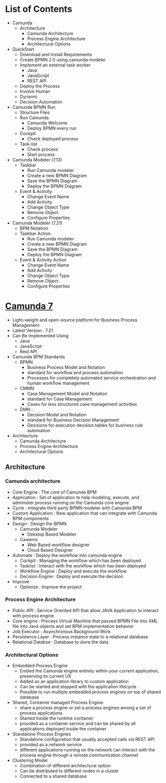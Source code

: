 # List of Contents
- Camunda
    - Architecture
        - Camunda Architecture
        - Process Engine Architecture
        - Architectural Options
- QuickStart
    - Download and Install Requirements
    - Create BPMN 2.0 using camunda modeler
    - Implement an external task worker
        - Java
        - JavaScript
        - REST API
    - Deploy the Process
    - Involve Human
    - Dynamic
    - Decision Automation
- Camunda BPMN Run
  - Structure Files
  - Run Camunda
    - Camunda Welcome
    - Deploy BPMN every run
  - Cockpit
    - Check deployed process
  - Task-list
    - Check process
    - Start process
- Camunda Modeler (7.13)
  - Taskbar
    - Run Camunda modeler
    - Create a new BPMN Diagram
    - Save the BPMN Diagram
    - Deploy the BPMN Diagram
  - Event & Activity
    - Change Event Name
    - Add Activity
    - Change Object Type
    - Remove Object
    - Configure Properties
- Camunda Modeler (7.21)
  - BPM Notation
  - Taskbar Action
    - Run Camunda modeler
    - Create a new BPMN Diagram
    - Save the BPMN Diagram
    - Deploy the BPMN Diagram
  - Event & Activity Action
    - Change Event Name
    - Add Activity
    - Change Object Type
    - Remove Object
    - Configure Properties

# [Camunda 7](https://docs.camunda.org/manual/7.21/)
- Light-weight and open-source platform for Business Process Management
- Latest Version : 7.21
- Can Be Implemented Using:
  - Java
  - JavaScript
  - Rest API
- Camunda BPM Standards 
  - BPMN
    - Business Process Model and Notation
    - standard for workflow and process automation
    - Processes for completely automated service orchestration and human workflow management
  - CMMN
    - Case Management Model and Notation
    - standard for Case Management
    - Cases for less structured case management activities
  - DMN : 
    - Decision Model and Notation
    - standard for Business Decision Management
    - Decisions for execution decision tables for business rule automation
- Architecture
  - Camunda Architecture
  - Process Engine Architecture
  - Architectural Options

## Architecture

### Camunda architecture
- Core Engine : The core of Camunda BPM
- Application : Set of application to help modeling, execute, and administer process running on the Camunda core engine
- Cycle : integrate third party BPMN modeler with Camunda BPM
- Custom Application : New application that can integrate with Camunda BPM components
- Design : Design the BPMN
  - Camunda Modeler
    - Dekstop Based Modeler
  - Cawemo
    - Web Based workflow designer
    - Cloud Based Designer
- Automate : Deploy the workflow into camunda engine
  - Cockpit : Managing the workflow which has been deployed
  - Tasklist : Interact with the workflow which has been deployed
  - Workflow Engine : Deploy and execute the workflow
  - Decision Engine : Deploy and execute the decision
- Improve
  - Optimize : Improve the project

### Process Engine Architecture
- Public API : Service Oriented API that allow JAVA Application to interact with process engine
- Core engine : Process Virtual Machine that passed BPMN File into XML file into Java objects and set BPM implementation behavior
- Job Executor : Asynchronous Background Work 
- Persistence Layer : Process instance state to a relational database
- Relational Databse : Database to store the data

### Architectural Options
- Embedded Process Engine
  - Embed the Camunda engine entirely within your current application, preserving its current UX
  - Added as an application library to custom application
  - Can be started and stopped with the application lifecycle
  - Possible to run multiple embedded process engines on top of shared database
- Shared, Container managed Process Engine: 
  - share a process engine or set a process engines among a set of process applications
  - Started inside the runtime container
  - provided as a container service and can be shared by all applications deployed inside the container
- Standalone Process Engines 
  - Standalone configuration that usually accepted calls via REST API
  - provided as a network service
  - different applications running on the network can interact with the process engine through a remote communication channel
- Clustering Model
  - Combination of different architectural option
  - Can be distributed to different nodes in a cluster
  - Connected to a shared database
